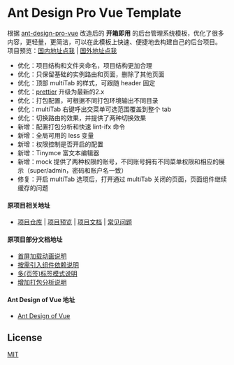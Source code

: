 
# Ant Design Pro Vue Template

根据 [ant-design-pro-vue](https://github.com/sendya/ant-design-pro-vue) 改造后的 **开箱即用** 的后台管理系统模板，优化了很多内容，更轻量，更简洁，可以在此模板上快速、便捷地去构建自己的后台项目。
项目预览：[国内地址点我](https://really28.gitee.io/vue-antdesign-admin-template-pages) | [国外地址点我](https://yalin28.github.io/vue-antdesign-admin-template/) 


* 优化：项目结构和文件夹命名，项目结构更加合理
* 优化：只保留基础的实例路由和页面，删除了其他页面
* 优化：顶部 multiTab 的样式，可跟随 header 固定
* 优化：[prettier](https://prettier.io/) 升级为最新的2.x
* 优化：打包配置，可根据不同打包环境输出不同目录
* 优化：multiTab 右键呼出交菜单可选范围覆盖到整个 tab
* 优化：切换路由的效果，并提供了两种切换效果
* 新增：配置打包分析和快速 lint-ifx 命令
* 新增：全局可用的 less 变量
* 新增：权限控制是否开启的配置
* 新增：Tinymce 富文本编辑器
* 新增：mock 提供了两种权限的账号，不同账号拥有不同菜单权限和相应的展示（super/admin，密码和账户名一致）
* 修复：开启 multiTab 选项后，打开通过 multiTab 关闭的页面，页面组件继续缓存的问题


#### 原项目相关地址

- [项目仓库](https://github.com/sendya/ant-design-pro-vue) | [项目预览](https://preview.pro.loacg.com) | [项目文档](https://pro.loacg.com/docs/getting-started) | [常见问题](https://pro.loacg.com/docs/faq)


#### 原项目部分文档地址

- [首屏加载动画说明](https://github.com/sendya/ant-design-pro-vue/blob/master/docs/add-page-loading-animate.md)
- [按需引入组件依赖说明](https://github.com/sendya/ant-design-pro-vue/blob/master/docs/load-on-demand.md)
- [多(页签)标签模式说明](https://github.com/sendya/ant-design-pro-vue/blob/master/docs/multi-tabs.md)
- [增加打包分析说明](https://github.com/sendya/ant-design-pro-vue/blob/master/docs/webpack-bundle-analyzer.md)

#### Ant Design of Vue 地址

- [Ant Design of Vue](https://github.com/vueComponent/ant-design-vue)




## License

[MIT](http://opensource.org/licenses/MIT)
